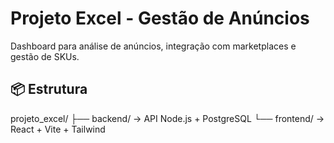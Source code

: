 # Projeto Excel - Gestão de Anúncios

Dashboard para análise de anúncios, integração com marketplaces e gestão de SKUs.

## 📦 Estrutura
projeto_excel/
├── backend/ → API Node.js + PostgreSQL
└── frontend/ → React + Vite + Tailwind



